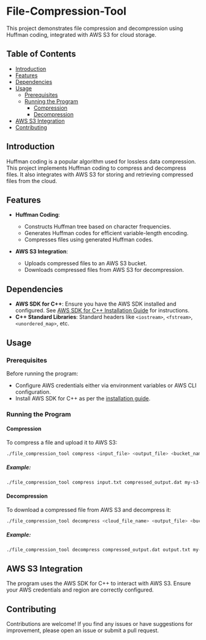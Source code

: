 # File-Compression-Tool

This project demonstrates file compression and decompression using Huffman coding, integrated with AWS S3 for cloud storage.

## Table of Contents

- [Introduction](#introduction)
- [Features](#features)
- [Dependencies](#dependencies)
- [Usage](#usage)
  - [Prerequisites](#prerequisites)
  - [Running the Program](#running-the-program)
    - [Compression](#compression)
    - [Decompression](#decompression)
- [AWS S3 Integration](#aws-s3-integration)
- [Contributing](#contributing)

## Introduction

Huffman coding is a popular algorithm used for lossless data compression. This project implements Huffman coding to compress and decompress files. It also integrates with AWS S3 for storing and retrieving compressed files from the cloud.

## Features

- **Huffman Coding**:
  - Constructs Huffman tree based on character frequencies.
  - Generates Huffman codes for efficient variable-length encoding.
  - Compresses files using generated Huffman codes.

- **AWS S3 Integration**:
  - Uploads compressed files to an AWS S3 bucket.
  - Downloads compressed files from AWS S3 for decompression.

## Dependencies

- **AWS SDK for C++**: Ensure you have the AWS SDK installed and configured. See [AWS SDK for C++ Installation Guide](https://github.com/aws/aws-sdk-cpp#installation) for instructions.
- **C++ Standard Libraries**: Standard headers like `<iostream>`, `<fstream>`, `<unordered_map>`, etc.

## Usage

### Prerequisites

Before running the program:
- Configure AWS credentials either via environment variables or AWS CLI configuration.
- Install AWS SDK for C++ as per the [installation guide](https://github.com/aws/aws-sdk-cpp#installation).

### Running the Program

#### Compression

To compress a file and upload it to AWS S3:
```bash
./file_compression_tool compress <input_file> <output_file> <bucket_name>
```
##### Example:
```bash
./file_compression_tool compress input.txt compressed_output.dat my-s3-bucket
```
#### Decompression

To download a compressed file from AWS S3 and decompress it:
```bash
./file_compression_tool decompress <cloud_file_name> <output_file> <bucket_name>
```
##### Example:
```bash
./file_compression_tool decompress compressed_output.dat output.txt my-s3-bucket
```
## AWS S3 Integration
The program uses the AWS SDK for C++ to interact with AWS S3. Ensure your AWS credentials and region are correctly configured.
## Contributing
Contributions are welcome! If you find any issues or have suggestions for improvement, please open an issue or submit a pull request.

